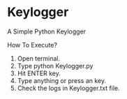 # Keylogger
A Simple Python Keylogger

How To Execute?
1. Open terminal.
2. Type python Keylogger.py 
3. Hit ENTER key.
4. Type anything or press an key.
5. Check the logs in Keylogger.txt file.
